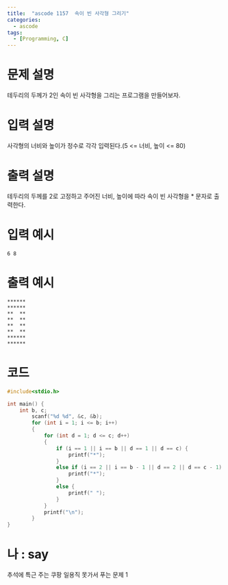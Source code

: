 ```yaml
---
title:  "ascode 1157  속이 빈 사각형 그리기"
categories:
  - ascode
tags:
  - [Programming, C]
---
```

# 문제 설명
테두리의 두께가 2인 속이 빈 사각형을 그리는 프로그램을 만들어보자. 
# 입력 설명
사각형의 너비와 높이가 정수로 각각 입력된다.(5 <= 너비, 높이 <= 80)
# 출력 설명
테두리의 두께를 2로 고정하고 주어진 너비, 높이에 따라 속이 빈 사각형을 * 문자로 출력한다.
# 입력 예시
```
6 8
```
# 출력 예시
```
******
******
**  **
**  **
**  **
**  **
******
******
```
# 코드

```c
#include<stdio.h>

int main() {
    int b, c;
        scanf("%d %d", &c, &b);
        for (int i = 1; i <= b; i++)
        {
            for (int d = 1; d <= c; d++)
            {
                if (i == 1 || i == b || d == 1 || d == c) {
                    printf("*");
                }
                else if (i == 2 || i == b - 1 || d == 2 || d == c - 1) {
                    printf("*");
                }
                else {
                    printf(" ");
                }
            }
            printf("\n");
        }
}
```

# 나 : say
추석에 특근 주는 쿠팡 일용직 못가서 푸는 문제 1
